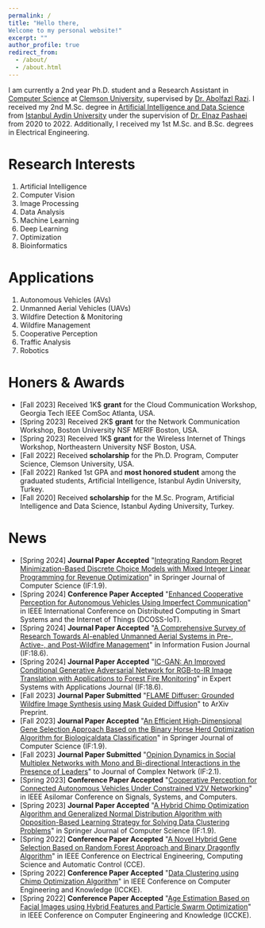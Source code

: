 ```yaml
---
permalink: /
title: "Hello there, 
Welcome to my personal website!"
excerpt: ""
author_profile: true
redirect_from: 
  - /about/
  - /about.html
---  
```



I am currently a 2nd year Ph.D. student and a Research Assistant in [Computer Science](https://www.clemson.edu/cecas/departments/computing/) at [Clemson University](https://www.clemson.edu/index.html), supervised by [Dr. Abolfazl Razi](https://arazi.people.clemson.edu). I received my 2nd M.Sc. degree in [Artificial Intelligence and Data Science](https://ebs.aydin.edu.tr/index.iau?Page=BolumGenelBilgiler&BK=1197&ln=tr) from [Istanbul Aydin University](https://www.aydin.edu.tr/en-us/Pages/default.aspx) under the supervision of [Dr. Elnaz Pashaei](https://medicine.iu.edu/faculty/63502/pashaei-elnaz) from 2020 to 2022. Additionally, I received my 1st M.Sc. and B.Sc. degrees in Electrical Engineering.


Research Interests
======
1. Artificial Intelligence
2. Computer Vision
3. Image Processing
4. Data Analysis
5. Machine Learning
6. Deep Learning
7. Optimization
8. Bioinformatics


Applications
======
1. Autonomous Vehicles (AVs)
2. Unmanned Aerial Vehicles (UAVs)
3. Wildfire Detection & Monitoring
4. Wildfire Management
5. Cooperative Perception
6. Traffic Analysis
7. Robotics


Honers & Awards
======
* [Fall 2023] Received 1K$ **grant** for the Cloud Communication Workshop, Georgia Tech IEEE ComSoc Atlanta, USA.
* [Spring 2023] Received 2K$ **grant** for the Network Communication Workshop, Boston University NSF MERIF Boston, USA.
* [Spring 2023] Received 1K$ **grant** for the Wireless Internet of Things Workshop, Northeastern University NSF Boston, USA.
* [Fall 2022] Received **scholarship** for the Ph.D. Program, Computer Science, Clemson University, USA.
* [Fall 2022] Ranked 1st GPA and **most honored student** among the graduated students, Artificial Intelligence, Istanbul Aydin University, Turkey.
* [Fall 2020] Received **scholarship** for the M.Sc. Program, Artificial Intelligence and Data Science, Istanbul Ayding University, Turkey.
  

News
======
* [Spring 2024] **Journal Paper Accepted** "[Integrating Random Regret Minimization-Based Discrete Choice Models with Mixed Integer Linear Programming for Revenue Optimization](https://arxiv.org/abs/2402.03118)" in Springer Journal of Computer Science (IF:1.9).
* [Spring 2024] **Conference Paper Accepted** "[Enhanced Cooperative Perception for Autonomous Vehicles Using Imperfect Communication](https://arxiv.org/abs/2404.08013)" in IEEE International Conference on Distributed Computing in Smart Systems and the Internet of Things (DCOSS-IoT).
* [Spring 2024] **Journal Paper Accepted** "[A Comprehensive Survey of Research Towards AI-enabled Unmanned Aerial Systems in Pre-, Active-, and Post-Wildfire Management](https://www.sciencedirect.com/science/article/pii/S1566253524001477)" in Information Fusion Journal (IF:18.6).
* [Spring 2024] **Journal Paper Accepted** "[IC-GAN: An Improved Conditional Generative Adversarial Network for RGB-to-IR Image Translation with Applications to Forest Fire Monitoring](https://www.sciencedirect.com/science/article/pii/S0957417423024648)" in Expert Systems with Applications Journal (IF:18.6).
* [Fall 2023] **Journal Paper Submitted** "[FLAME Diffuser: Grounded Wildfire Image Synthesis using Mask Guided Diffusion](https://arxiv.org/abs/2403.034638)" to ArXiv Preprint.
* [Fall 2023] **Journal Paper Accepted** "[An Efficient High-Dimensional Gene Selection Approach Based on the Binary Horse Herd Optimization Algorithm for Biologicaldata Classification](https://link.springer.com/article/10.1007/s42044-024-00174-z)" in Springer Journal of Computer Science (IF:1.9).
* [Fall 2023] **Journal Paper Submitted** "[Opinion Dynamics in Social Multiplex Networks with Mono and Bi-directional Interactions in the Presence of Leaders](https://arxiv.org/abs/2401.15857)" to Journal of Complex Network (IF:2.1).
* [Spring 2023] **Conference Paper Accepted** "[Cooperative Perception for Connected Autonomous Vehicles Under Constrained V2V Networking](https://ieeexplore.ieee.org/abstract/document/10476810)" in IEEE Asilomar Conference on Signals, Systems, and Computers.
* [Spring 2023] **Journal Paper Accepted** "[A Hybrid Chimp Optimization Algorithm and Generalized Normal Distribution Algorithm with Opposition-Based Learning Strategy for Solving Data Clustering Problems](https://link.springer.com/article/10.1007/s42044-023-00160-x)" in Springer Journal of Computer Science (IF:1.9).
* [Spring 2022] **Conference Paper Accepted** "[A Novel Hybrid Gene Selection Based on Random Forest Approach and Binary Dragonfly Algorithm](https://ieeexplore.ieee.org/abstract/document/9633105)" in IEEE Conference on Electrical Engineering, Computing Science and Automatic Control (CCE).
* [Spring 2022] **Conference Paper Accepted** "[Data Clustering using Chimp Optimization Algorithm](https://ieeexplore.ieee.org/abstract/document/9721483)" in IEEE Conference on Computer Engineering and Knowledge (ICCKE).
* [Spring 2022] **Conference Paper Accepted** "[Age Estimation Based on Facial Images using Hybrid Features and Particle Swarm Optimization](https://ieeexplore.ieee.org/abstract/document/9721496)" in IEEE Conference on Computer Engineering and Knowledge (ICCKE).










